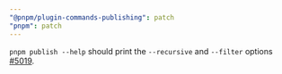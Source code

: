 ```yaml
---
"@pnpm/plugin-commands-publishing": patch
"pnpm": patch
---
```


`pnpm publish --help` should print the `--recursive` and `--filter` options [#5019](https://github.com/pnpm/pnpm/issues/5019).
